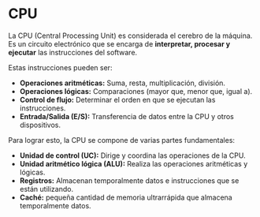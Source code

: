 # CPU

La CPU (Central Processing Unit) es considerada el cerebro de la máquina. Es un circuito electrónico que se encarga de **interpretar, procesar y ejecutar** las instrucciones del software.

Estas instrucciones pueden ser:

- **Operaciones aritméticas:** Suma, resta, multiplicación, división.
- **Operaciones lógicas:** Comparaciones (mayor que, menor que, igual a).
- **Control de flujo:** Determinar el orden en que se ejecutan las instrucciones.
- **Entrada/Salida (E/S):** Transferencia de datos entre la CPU y otros dispositivos.

Para lograr esto, la CPU se compone de varias partes fundamentales:

- **Unidad de control (UC):** Dirige y coordina las operaciones de la CPU.
- **Unidad aritmético lógica (ALU):** Realiza las operaciones aritméticas y lógicas.
- **Registros:** Almacenan temporalmente datos e instrucciones que se están utilizando.
- **Caché:** pequeña cantidad de memoria ultrarrápida que almacena temporalmente datos.
